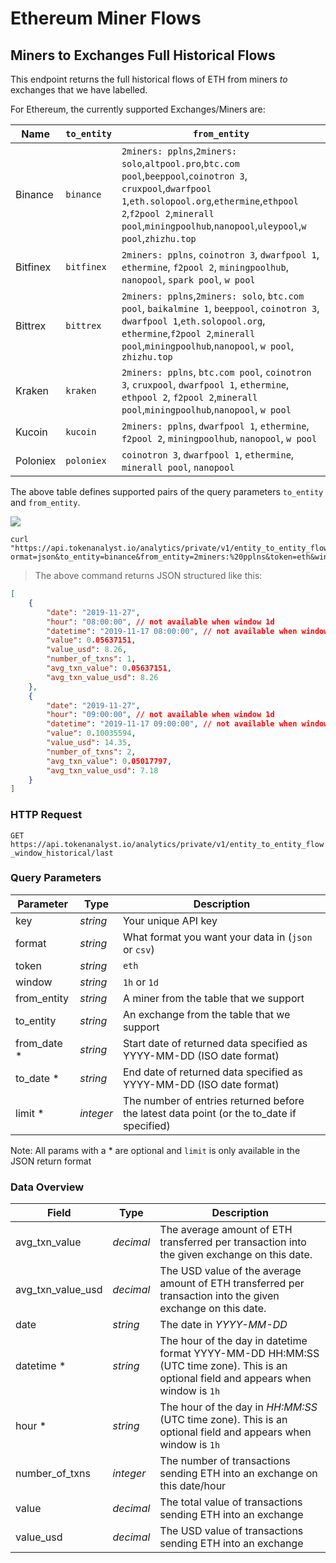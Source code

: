 # Ethereum Miner Flows

## Miners to Exchanges Full Historical Flows

This endpoint returns the full historical flows of ETH from miners *to* exchanges that we have labelled.


For Ethereum, the currently supported Exchanges/Miners are:

| Name           | `to_entity`    | `from_entity`                                                                                                                                                                                                                                      |
|----------------|----------------|----------------------------------------------------------------------------------------------------------------------------------------------------------------------------------------------------------------------------------------------------|
| Binance        | `binance`      | `2miners: pplns`,`2miners: solo`,`altpool.pro`,`btc.com pool`,`beeppool`,`coinotron 3`, `cruxpool`,`dwarfpool 1`,`eth.solopool.org`,`ethermine`,`ethpool 2`,`f2pool 2`,`minerall pool`,`miningpoolhub`,`nanopool`,`uleypool`,`w pool`,`zhizhu.top` |                                                                                     
| Bitfinex       | `bitfinex`     | `2miners: pplns`, `coinotron 3`, `dwarfpool 1`, `ethermine`, `f2pool 2`, `miningpoolhub`, `nanopool`, `spark pool`, `w pool`                                                                                                                       |                                                                                     
| Bittrex        | `bittrex`      | `2miners: pplns`,`2miners: solo`, `btc.com pool`, `baikalmine 1`, `beeppool`, `coinotron 3`, `dwarfpool 1`,`eth.solopool.org`, `ethermine`,`f2pool 2`,`minerall pool`,`miningpoolhub`,`nanopool`, `w pool`, `zhizhu.top`                           |                                                                                       
| Kraken         | `kraken`       | `2miners: pplns`, `btc.com pool`, `coinotron 3`, `cruxpool`, `dwarfpool 1`, `ethermine`, `ethpool 2`, `f2pool 2`,`minerall pool`,`miningpoolhub`,`nanopool`, `w pool`                                                                              |                                                                                       
| Kucoin         | `kucoin`       | `2miners: pplns`, `dwarfpool 1`, `ethermine`, `f2pool 2`, `miningpoolhub`, `nanopool`, `w pool`                                                                                                                                                    |                                                                                  
| Poloniex       | `poloniex`     | `coinotron 3`, `dwarfpool 1`, `ethermine`, `minerall pool`, `nanopool`                                                                                                                                                                             |        

The above table defines supported pairs of the query parameters `to_entity` and `from_entity`. 

<img src="https://img.shields.io/badge/Tier-Professional-black.svg"/>


```shell
curl "https://api.tokenanalyst.io/analytics/private/v1/entity_to_entity_flow_window_historical/last?ormat=json&to_entity=binance&from_entity=2miners:%20pplns&token=eth&window=1h&limit=2&key=APIKEY"
```

> The above command returns JSON structured like this:

```json
[
    {
        "date": "2019-11-27",
        "hour": "08:00:00", // not available when window 1d
        "datetime": "2019-11-17 08:00:00", // not available when window 1d
        "value": 0.05637151,
        "value_usd": 8.26,
        "number_of_txns": 1,
        "avg_txn_value": 0.05637151,
        "avg_txn_value_usd": 8.26
    },
    {
        "date": "2019-11-27",
        "hour": "09:00:00", // not available when window 1d
        "datetime": "2019-11-17 09:00:00", // not available when window 1d
        "value": 0.10035594,
        "value_usd": 14.35,
        "number_of_txns": 2,
        "avg_txn_value": 0.05017797,
        "avg_txn_value_usd": 7.18
    }
]
```

### HTTP Request

`GET https://api.tokenanalyst.io/analytics/private/v1/entity_to_entity_flow_window_historical/last`

### Query Parameters

| Parameter    | Type      | Description                                                                               |
| ------------ | --------- | ----------------------------------------------------------------------------------------- |
| key          | _string_  | Your unique API key                                                                       |
| format       | _string_  | What format you want your data in (`json` or `csv`)                                       |
| token        | _string_  | `eth`                                                                                     |                                       |
| window       | _string_  | `1h` or `1d`                                                                              |
| from_entity  | _string_  | A miner from the table that we support
| to_entity    | _string_  | An exchange from the table that we support
| from_date \* | _string_  | Start date of returned data specified as YYYY-MM-DD (ISO date format)                     |
| to_date \*   | _string_  | End date of returned data specified as YYYY-MM-DD (ISO date format)                       |
| limit \*     | _integer_ | The number of entries returned before the latest data point (or the to_date if specified) |

Note: All params with a \* are optional and `limit` is only available in the JSON return format

### Data Overview

| Field                                   | Type      | Description                                                                                                                                                                                                               |
| --------------------------------------- | --------- | ------------------------------------------------------------------------------------------------------------------------------------------------------------------------------------------------------------------------- |
| avg_txn_value                           | _decimal_ | The average amount of ETH transferred per transaction into the given exchange on this date.                                                                                                                                  |
| avg_txn_value_usd                       | _decimal_ | The USD value of the average amount of ETH transferred per transaction into the given exchange on this date.                                                                                                          |
| date                                    | _string_  | The date in _YYYY-MM-DD_                                                                                                                                                                                                  |
| datetime *                              | _string_  | The hour of the day in datetime format YYYY-MM-DD HH:MM:SS (UTC time zone). This is an optional field and appears when window is `1h`                                                                               |
| hour *                                  | _string_  | The hour of the day in _HH:MM:SS_ (UTC time zone). This is an optional field and appears when window is `1h`                                                                                                        |
| number_of_txns                          | _integer_ | The number of transactions sending ETH into an exchange on this date/hour
| value                                   | _decimal_ | The total value of transactions sending ETH into an exchange
| value_usd                               | _decimal_ | The USD value of transactions sending ETH into an exchange
